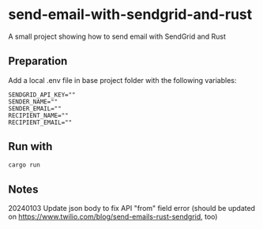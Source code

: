 # send-email-with-sendgrid-and-rust

A small project showing how to send email with SendGrid and Rust

## Preparation

Add a local .env file in base project folder with the following variables:

```text
SENDGRID_API_KEY=""
SENDER_NAME=""
SENDER_EMAIL=""
RECIPIENT_NAME=""
RECIPIENT_EMAIL=""
```

## Run with

```bash
cargo run
```

## Notes

20240103 Update json body to fix API "from" field error (should be updated on <https://www.twilio.com/blog/send-emails-rust-sendgrid>, too)
